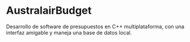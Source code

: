 # AustralairBudget
Desarrollo de software de presupuestos en C++ multiplataforma, con una interfaz amigable y maneja una base de datos local.
